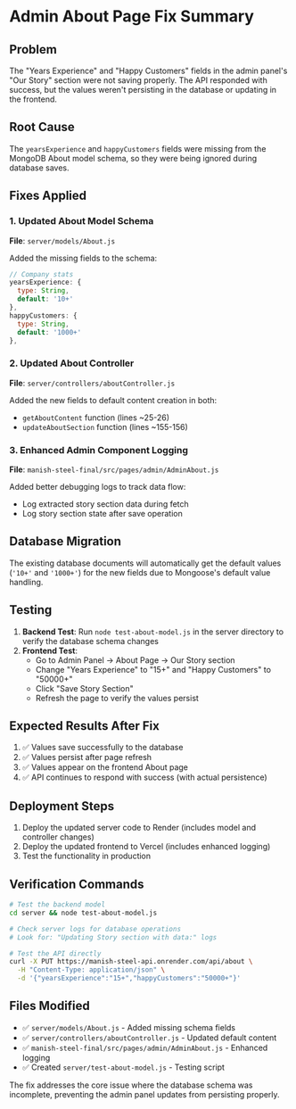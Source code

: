 # Admin About Page Fix Summary

## Problem
The "Years Experience" and "Happy Customers" fields in the admin panel's "Our Story" section were not saving properly. The API responded with success, but the values weren't persisting in the database or updating in the frontend.

## Root Cause
The `yearsExperience` and `happyCustomers` fields were missing from the MongoDB About model schema, so they were being ignored during database saves.

## Fixes Applied

### 1. Updated About Model Schema
**File**: `server/models/About.js`

Added the missing fields to the schema:
```javascript
// Company stats
yearsExperience: {
  type: String,
  default: '10+'
},
happyCustomers: {
  type: String,
  default: '1000+'
},
```

### 2. Updated About Controller
**File**: `server/controllers/aboutController.js`

Added the new fields to default content creation in both:
- `getAboutContent` function (lines ~25-26)
- `updateAboutSection` function (lines ~155-156)

### 3. Enhanced Admin Component Logging
**File**: `manish-steel-final/src/pages/admin/AdminAbout.js`

Added better debugging logs to track data flow:
- Log extracted story section data during fetch
- Log story section state after save operation

## Database Migration
The existing database documents will automatically get the default values (`'10+'` and `'1000+'`) for the new fields due to Mongoose's default value handling.

## Testing
1. **Backend Test**: Run `node test-about-model.js` in the server directory to verify the database schema changes
2. **Frontend Test**: 
   - Go to Admin Panel → About Page → Our Story section
   - Change "Years Experience" to "15+" and "Happy Customers" to "50000+"
   - Click "Save Story Section"
   - Refresh the page to verify the values persist

## Expected Results After Fix
1. ✅ Values save successfully to the database
2. ✅ Values persist after page refresh
3. ✅ Values appear on the frontend About page
4. ✅ API continues to respond with success (with actual persistence)

## Deployment Steps
1. Deploy the updated server code to Render (includes model and controller changes)
2. Deploy the updated frontend to Vercel (includes enhanced logging)
3. Test the functionality in production

## Verification Commands
```bash
# Test the backend model
cd server && node test-about-model.js

# Check server logs for database operations
# Look for: "Updating Story section with data:" logs

# Test the API directly
curl -X PUT https://manish-steel-api.onrender.com/api/about \
  -H "Content-Type: application/json" \
  -d '{"yearsExperience":"15+","happyCustomers":"50000+"}'
```

## Files Modified
- ✅ `server/models/About.js` - Added missing schema fields
- ✅ `server/controllers/aboutController.js` - Updated default content
- ✅ `manish-steel-final/src/pages/admin/AdminAbout.js` - Enhanced logging
- ✅ Created `server/test-about-model.js` - Testing script

The fix addresses the core issue where the database schema was incomplete, preventing the admin panel updates from persisting properly.
